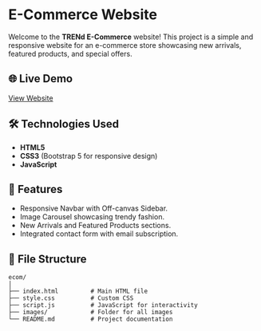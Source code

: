 # E-Commerce Website

Welcome to the **TRENd E-Commerce** website! This project is a simple and responsive website for an e-commerce store showcasing new arrivals, featured products, and special offers.

## 🌐 Live Demo
[View Website](https://kartickkimtaehyung.github.io/ecom/)

## 🛠️ Technologies Used
- **HTML5**
- **CSS3** (Bootstrap 5 for responsive design)
- **JavaScript**

## 🚀 Features
- Responsive Navbar with Off-canvas Sidebar.
- Image Carousel showcasing trendy fashion.
- New Arrivals and Featured Products sections.
- Integrated contact form with email subscription.

## 📂 File Structure
```plaintext
ecom/
│
├── index.html         # Main HTML file
├── style.css          # Custom CSS
├── script.js          # JavaScript for interactivity
├── images/            # Folder for all images
└── README.md          # Project documentation

